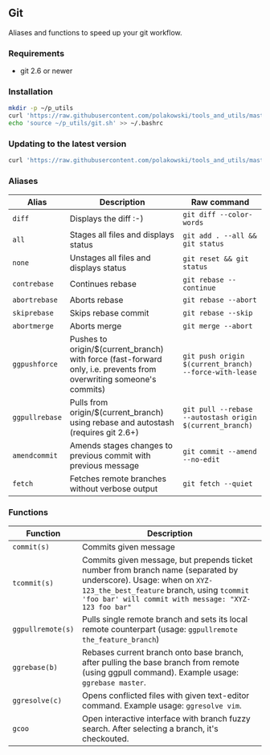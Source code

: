 ## Git
Aliases and functions to speed up your git workflow.

### Requirements
- git 2.6 or newer

### Installation
```sh
mkdir -p ~/p_utils
curl 'https://raw.githubusercontent.com/polakowski/tools_and_utils/master/git/git.sh' -o ~/p_utils/git.sh
echo 'source ~/p_utils/git.sh' >> ~/.bashrc
```

### Updating to the latest version
```sh
curl 'https://raw.githubusercontent.com/polakowski/tools_and_utils/master/git/git.sh' -o ~/p_utils/git.sh
```

### Aliases
| Alias | Description | Raw command |
|-------|-------------|-------------|
| `diff`            | Displays the diff :-) | `git diff --color-words` |
| `all`             | Stages all files and displays status | `git add . --all && git status` |
| `none`            | Unstages all files and displays status | `git reset && git status` |
| `contrebase`      | Continues rebase | `git rebase --continue` |
| `abortrebase`     | Aborts rebase | `git rebase --abort` |
| `skiprebase`      | Skips rebase commit | `git rebase --skip` |
| `abortmerge`      | Aborts merge | `git merge --abort` |
| `ggpushforce`     | Pushes to origin/$(current_branch) with force (fast-forward only, i.e. prevents from overwriting someone's commits) | `git push origin $(current_branch) --force-with-lease` |
| `ggpullrebase`    | Pulls from origin/$(current_branch) using rebase and autostash (requires git 2.6+) | `git pull --rebase --autostash origin $(current_branch)` |
| `amendcommit`     | Amends stages changes to previous commit with previous message | `git commit --amend --no-edit` |
| `fetch`           | Fetches remote branches without verbose output | `git fetch --quiet` |

### Functions
| Function | Description |
|----------|-------------|
| `commit(s)`       | Commits given message |
| `tcommit(s)`      | Commits given message, but prepends ticket number from branch name (separated by underscore). Usage: when on `XYZ-123_the_best_feature` branch, using `tcommit 'foo bar' will commit with message: "XYZ-123 foo bar"` |
| `ggpullremote(s)` | Pulls single remote branch and sets its local remote counterpart (usage: `ggpullremote the_feature_branch`) |
| `ggrebase(b)`          | Rebases current branch onto base branch, after pulling the base branch from remote (using ggpull command). Example usage: `ggrebase master`. |
| `ggresolve(c)`       | Opens conflicted files with given text-editor command. Example usage: `ggresolve vim`. |
| `gcoo`       | Open interactive interface with branch fuzzy search. After selecting a branch, it's checkouted. |
